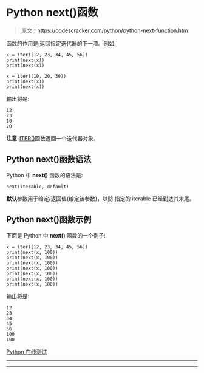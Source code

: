# Python next()函数

> 原文：<https://codescracker.com/python/python-next-function.htm>

函数的作用是:返回指定迭代器的下一项。例如:

```
x = iter([12, 23, 34, 45, 56])
print(next(x))
print(next(x))

x = iter((10, 20, 30))
print(next(x))
print(next(x))
```

输出将是:

```
12
23
10
20
```

**注意-**[ITER()](/python/python-iter-function.htm)函数返回一个迭代器对象。

## Python next()函数语法

Python 中 **next()** 函数的语法是:

```
next(iterable, default)
```

**默认**参数用于给定/返回值(给定该参数)，以防 指定的 iterable 已经到达其末尾。

## Python next()函数示例

下面是 Python 中 **next()** 函数的一个例子:

```
x = iter([12, 23, 34, 45, 56])
print(next(x, 100))
print(next(x, 100))
print(next(x, 100))
print(next(x, 100))
print(next(x, 100))
print(next(x, 100))
print(next(x, 100))
```

输出将是:

```
12
23
34
45
56
100
100
```

[Python 在线测试](/exam/showtest.php?subid=10)

* * *

* * *